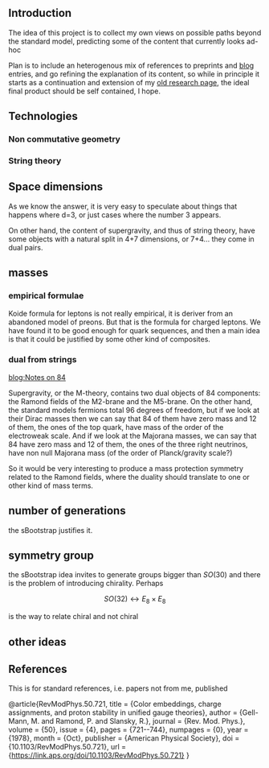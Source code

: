 ## Introduction
The idea of this project is to collect my own views on possible paths beyond the standard model,
predicting some of the content that currently looks ad-hoc

Plan is to include an heterogenous mix of references to preprints and [blog](https://a.rivero.nom.es/) entries,
and go refining the explanation of its content, so while in principle it starts 
as a continuation and extension of my [old research page](/blog/research/), the ideal final product should be
self contained, I hope. 

## Technologies 

### Non commutative geometry

### String theory

## Space dimensions
As we know the answer, it is very easy to speculate about things that happens where d=3,
or just cases where the number 3 appears.

On other hand, the content of supergravity, and thus of string theory, have some objects with
a natural split in 4+7 dimensions, or 7+4... they come in dual pairs.

## masses
### empirical formulae
Koide formula for leptons is not really empirical, it is deriver from an abandoned model of preons. But that is
the formula for charged leptons. We have found it to be good enough for quark sequences, and then a main
idea is that it could be justified by some other kind of composites.

### dual from strings

[blog:Notes on 84](/blog/recopilando-y-poniendo-orden-en-84/)

Supergravity, or the M-theory, contains two dual objects of 84 components: the Ramond fields of the M2-brane and the M5-brane. 
On the other hand, the standard models fermions total 96 degrees of freedom, but if we look at their Dirac masses 
then we can say that 84 of them have zero mass and 12 of them, the ones of the top quark, have mass of the order of the electroweak scale.
And if we look at the Majorana masses, we can say that 84 have zero mass and 12 of them, the ones of the three right neutrinos, have non null Majorana mass (of the order of Planck/gravity scale?)

So it would be very interesting to produce a mass protection symmetry related to the Ramond fields, where the duality
should translate to one or other kind of mass terms.

## number of generations

the sBootstrap justifies it.

## symmetry group
the sBootstrap idea invites to generate groups bigger than $SO(30)$ and there is the problem of introducing chirality.
Perhaps 

$$SO(32) \longleftrightarrow E_8 \times E_8 $$ 

is the way to relate chiral and not chiral

## other ideas

## References

This is for standard references, i.e. papers not from me, published

@article{RevModPhys.50.721,
  title = {Color embeddings, charge assignments, and proton stability in unified gauge theories},
  author = {Gell-Mann, M. and Ramond, P. and Slansky, R.},
  journal = {Rev. Mod. Phys.},
  volume = {50},
  issue = {4},
  pages = {721--744},
  numpages = {0},
  year = {1978},
  month = {Oct},
  publisher = {American Physical Society},
  doi = {10.1103/RevModPhys.50.721},
  url = {https://link.aps.org/doi/10.1103/RevModPhys.50.721}
}


